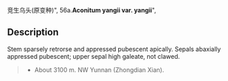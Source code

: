 竞生乌头(原变种)",
56a.**Aconitum yangii var. yangii**",

## Description
Stem sparsely retrorse and appressed pubescent apically. Sepals abaxially appressed pubescent; upper sepal high galeate, not clawed.

> * About 3100 m. NW Yunnan (Zhongdian Xian).
